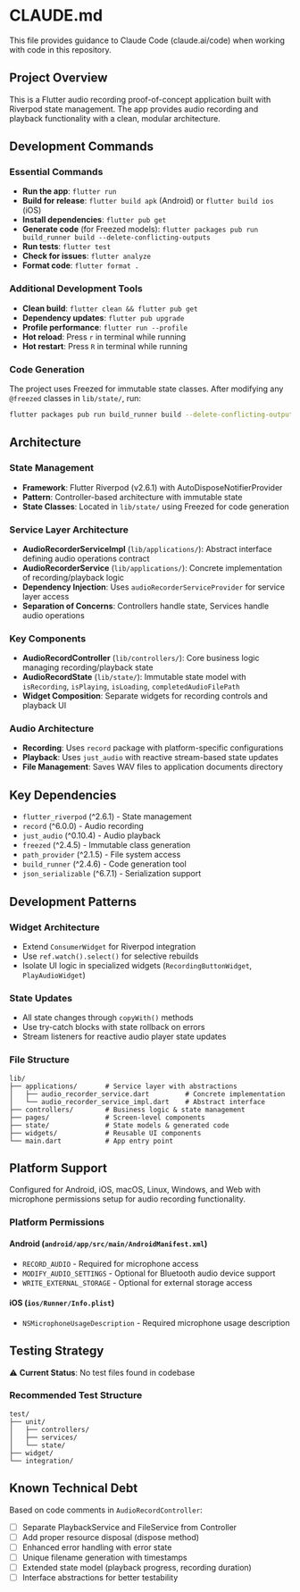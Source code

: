 # CLAUDE.md

This file provides guidance to Claude Code (claude.ai/code) when working with code in this repository.

## Project Overview

This is a Flutter audio recording proof-of-concept application built with Riverpod state management. The app provides audio recording and playback functionality with a clean, modular architecture.

## Development Commands

### Essential Commands
- **Run the app**: `flutter run`
- **Build for release**: `flutter build apk` (Android) or `flutter build ios` (iOS)
- **Install dependencies**: `flutter pub get`
- **Generate code** (for Freezed models): `flutter packages pub run build_runner build --delete-conflicting-outputs`
- **Run tests**: `flutter test`
- **Check for issues**: `flutter analyze`
- **Format code**: `flutter format .`

### Additional Development Tools  
- **Clean build**: `flutter clean && flutter pub get`
- **Dependency updates**: `flutter pub upgrade`
- **Profile performance**: `flutter run --profile`
- **Hot reload**: Press `r` in terminal while running
- **Hot restart**: Press `R` in terminal while running

### Code Generation
The project uses Freezed for immutable state classes. After modifying any `@freezed` classes in `lib/state/`, run:
```bash
flutter packages pub run build_runner build --delete-conflicting-outputs
```

## Architecture

### State Management
- **Framework**: Flutter Riverpod (v2.6.1) with AutoDisposeNotifierProvider
- **Pattern**: Controller-based architecture with immutable state
- **State Classes**: Located in `lib/state/` using Freezed for code generation

### Service Layer Architecture
- **AudioRecorderServiceImpl** (`lib/applications/`): Abstract interface defining audio operations contract
- **AudioRecorderService** (`lib/applications/`): Concrete implementation of recording/playback logic
- **Dependency Injection**: Uses `audioRecorderServiceProvider` for service layer access
- **Separation of Concerns**: Controllers handle state, Services handle audio operations

### Key Components
- **AudioRecordController** (`lib/controllers/`): Core business logic managing recording/playback state
- **AudioRecordState** (`lib/state/`): Immutable state model with `isRecording`, `isPlaying`, `isLoading`, `completedAudioFilePath`
- **Widget Composition**: Separate widgets for recording controls and playback UI

### Audio Architecture
- **Recording**: Uses `record` package with platform-specific configurations
- **Playback**: Uses `just_audio` with reactive stream-based state updates
- **File Management**: Saves WAV files to application documents directory

## Key Dependencies
- `flutter_riverpod` (^2.6.1) - State management
- `record` (^6.0.0) - Audio recording
- `just_audio` (^0.10.4) - Audio playback
- `freezed` (^2.4.5) - Immutable class generation
- `path_provider` (^2.1.5) - File system access
- `build_runner` (^2.4.6) - Code generation tool
- `json_serializable` (^6.7.1) - Serialization support

## Development Patterns

### Widget Architecture
- Extend `ConsumerWidget` for Riverpod integration
- Use `ref.watch().select()` for selective rebuilds
- Isolate UI logic in specialized widgets (`RecordingButtonWidget`, `PlayAudioWidget`)

### State Updates
- All state changes through `copyWith()` methods
- Use try-catch blocks with state rollback on errors
- Stream listeners for reactive audio player state updates

### File Structure
```
lib/
├── applications/       # Service layer with abstractions
│   ├── audio_recorder_service.dart         # Concrete implementation
│   └── audio_recorder_service_impl.dart    # Abstract interface
├── controllers/        # Business logic & state management
├── pages/              # Screen-level components  
├── state/              # State models & generated code
├── widgets/            # Reusable UI components
└── main.dart           # App entry point
```

## Platform Support
Configured for Android, iOS, macOS, Linux, Windows, and Web with microphone permissions setup for audio recording functionality.

### Platform Permissions
#### Android (`android/app/src/main/AndroidManifest.xml`)
- `RECORD_AUDIO` - Required for microphone access
- `MODIFY_AUDIO_SETTINGS` - Optional for Bluetooth audio device support  
- `WRITE_EXTERNAL_STORAGE` - Optional for external storage access

#### iOS (`ios/Runner/Info.plist`)
- `NSMicrophoneUsageDescription` - Required microphone usage description

## Testing Strategy
⚠️ **Current Status**: No test files found in codebase

### Recommended Test Structure
```
test/
├── unit/
│   ├── controllers/
│   ├── services/
│   └── state/
├── widget/
└── integration/
```

## Known Technical Debt
Based on code comments in `AudioRecordController`:
- [ ] Separate PlaybackService and FileService from Controller
- [ ] Add proper resource disposal (dispose method)  
- [ ] Enhanced error handling with error state
- [ ] Unique filename generation with timestamps
- [ ] Extended state model (playback progress, recording duration)
- [ ] Interface abstractions for better testability